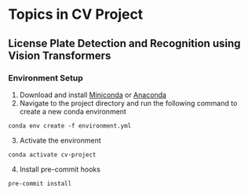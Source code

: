 # Topics in CV Project
## License Plate Detection and Recognition using Vision Transformers

### Environment Setup
1. Download and install [Miniconda](https://docs.conda.io/en/latest/miniconda.html) or [Anaconda](https://www.anaconda.com/products/distribution)
2. Navigate to the project directory and run the following command to create a new conda environment
```
conda env create -f environment.yml
```

3. Activate the environment
```
conda activate cv-project
```

4. Install pre-commit hooks
```
pre-commit install
```